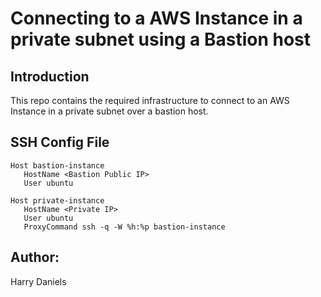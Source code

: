 
# Connecting to a AWS Instance in a private subnet using a Bastion host

## Introduction

This repo contains the required infrastructure to connect to an AWS Instance in a private subnet over a bastion host.

## SSH Config File

```
Host bastion-instance
   HostName <Bastion Public IP>
   User ubuntu

Host private-instance
   HostName <Private IP>
   User ubuntu
   ProxyCommand ssh -q -W %h:%p bastion-instance
```

## Author:
Harry Daniels